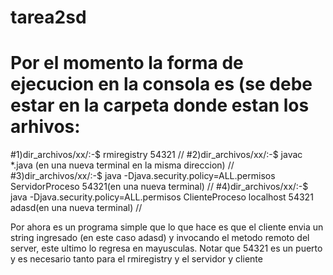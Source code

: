 # tarea2sd
# Por el momento la forma de ejecucion en la consola es (se debe estar en la carpeta donde estan los arhivos:
#1)dir_archivos/xx/:-$ rmiregistry 54321 //
#2)dir_archivos/xx/:-$ javac *.java (en una nueva terminal en la misma direccion) //
#3)dir_archivos/xx/:-$ java -Djava.security.policy=ALL.permisos ServidorProceso 54321(en una nueva terminal) //
#4)dir_archivos/xx/:-$ java -Djava.security.policy=ALL.permisos ClienteProceso localhost 54321 adasd(en una nueva terminal) //

Por ahora es un programa simple que lo que hace es que el cliente envia un string ingresado (en este caso adasd) y invocando el metodo remoto del server, este ultimo lo regresa en mayusculas.
Notar que 54321 es un puerto y es necesario tanto para el rmiregistry y el servidor y cliente
